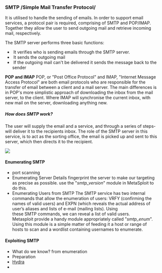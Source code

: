 ### SMTP /Simple Mail Transfer Protocol/
It is utilised to handle the sending of emails. In order to support email services, a protocol pair is required, comprising of SMTP and POP/IMAP. Together they allow the user to send outgoing mail and retrieve incoming mail, respectively.

The SMTP server performs three basic functions:
-  It verifies who is sending emails through the SMTP server.
-  It sends the outgoing mail
-  If the outgoing mail can't be delivered it sends the message back to the sender

**POP and IMAP**
POP, or "Post Office Protocol" and IMAP, "Internet Message Access Protocol" are both email protocols who are responsible for the transfer of email between a client and a mail server. The main differences is in POP's more simplistic approach of downloading the inbox from the mail server, to the client. Where IMAP will synchronise the current inbox, with new mail on the server, downloading anything new.

##### How does SMTP work?
The user will supply the email and a service, and through a series of steps- will deliver it to the recipients inbox. The role of the SMTP server in this service, is to act as the sorting office, the email is picked up and sent to this server, which then directs it to the recipient.

![](https://github.com/TheRealPoloMints/Blog/blob/master/Security%20Challenge%20Walkthroughs/Networks%202/untitled.png?raw=true)


#### Enumerating SMTP
- port scanning
- Enumerating Server Details
		fingerprint the server to make our targeting as precise as possible.
		use the "_smtp_version_" module in MetaSploit to do this.
- Enumerating Users from SMTP
		The SMTP service has two internal commands that allow the enumeration of users: VRFY (confirming the names of valid users) and EXPN (which reveals the actual address of user’s aliases and lists of e-mail (mailing lists). Using these SMTP commands, we can reveal a list of valid users.
		Metasploit provide a handy module appropriately called "_smtp_enum_". Using this module is a simple matter of feeding it a host or range of hosts to scan and a wordlist containing usernames to enumerate.

#### Exploiting SMTP
- What do we know? from enumeration
- Preparation
- [Hydra](FTP)
- 